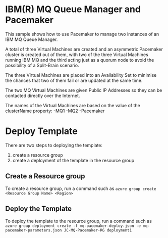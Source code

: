 # IBM(R) MQ Queue Manager and Pacemaker

This sample shows how to use Pacemaker to manage two instances of an IBM MQ Queue Manager.

A total of three Virtual Machines are created and an asymmetric Pacemaker cluster is created out of them, with two of the three Virtual Machines running IBM MQ and the third acting just as a quorum node to avoid the possibility of a Split-Brain scenario.

The three Virtual Machines are placed into an Availability Set to minimise the chances that two of them fail or are updated at the same time.

The two MQ Virtual Machines are given Public IP Addresses so they can be contacted directly over the Internet.

The names of the Virtual Machines are based on the value of the clusterName property:
<clusterName>-MQ1
<clusterName>-MQ2
<clusterName>-Pacemaker

# Deploy Template

There are two steps to deploying the template:

1. create a resource group
2. create a deployment of the template in the resource group

## Create a Resource group

To create a resource group, run a command such as `azure group create <Resource Group Name> <Region>`

## Deploy the Template

To deploy the template to the resource group, run a command such as `azure group deployment create -f mq-pacemaker-deploy.json -e mq-pacemaker-parameters.json JC-MQ-Pacemaker-RG deployment1`